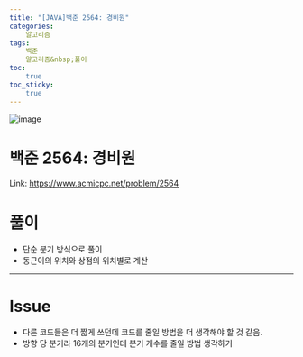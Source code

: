 ```yaml
---
title: "[JAVA]백준 2564: 경비원"
categories:
    알고리즘
tags:
    백준
    알고리즘&nbsp;풀이
toc:
    true
toc_sticky:
    true
---
```

![image](https://user-images.githubusercontent.com/77597885/233847329-1a4a538f-fb43-4410-8c29-3648a769dd2d.png)

# 백준 2564: 경비원
Link: <https://www.acmicpc.net/problem/2564>


# 풀이
* 단순 분기 방식으로 풀이
* 동근이의 위치와 상점의 위치별로 계산

<script src="https://gist.github.com/cuzzzu1318/6c66f28dba183a668639d46e66bdbf1f.js"></script>
***

# Issue

* 다른 코드들은 더 짧게 쓰던데 코드를 줄일 방법을 더 생각해야 할 것 같음.
* 방향 당 분기라 16개의 분기인데 분기 개수를 줄일 방법 생각하기